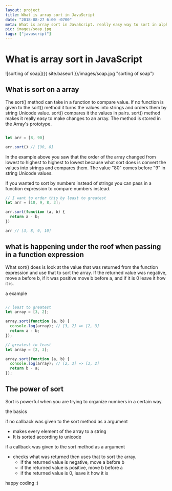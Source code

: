 ```yaml
---
layout: project
title: What is array sort in JavaScript
date: "2018-08-27 6:00 -0700"
meta: What is array sort in JavaScript. really easy way to sort in alphabetical order and numerical order (ascending and descending).
pic: images/soap.jpg
tags: ["javascript"]
---
```


# What is array sort in JavaScript

![sorting of soap]({{ site.baseurl }}/images/soap.jpg "sorting of soap")

## What is sort on a array


The <span class="highlight__code">sort()</span> method can take in a function to compare value. If no function is given to the <span class="highlight__code">sort()</span> method it turns the values into strings and orders them by string Unicode value. <span class="highlight__code">sort()</span> compares it the values in pairs. <span class="highlight__code">sort()</span> method makes it really easy to make changes to an array. The method is stored in the Array's prototype.

```javascript

let arr = [8, 90]

arr.sort() // [90, 8]

```

In the example above you saw that the order of the array changed from lowest to highest to highest to lowest because what sort does is convert the values into strings and compares them. The value "80" comes before "9" in string Unicode values.

If you wanted to sort by numbers instead of strings you can pass in a function expression to compare numbers instead.

```javascript
// I want to order this by least to greatest
let arr = [10, 9, 8, 3];

arr.sort(function (a, b) {
  return a - b;
})

arr // [3, 8, 9, 10]

```

## what is happening under the roof when passing in a function expression

What <span class="highlight__code">sort()</span> does is look at the value that was returned from the function expression and use that to sort the array. If the returned value was negative, move a before b, if it was positive move b before a, and if it is 0 leave it how it is.

a example

```javascript

// least to greatest
let array = [3, 2];

array.sort(function (a, b) {
  console.log(array); // [3, 2] => [2, 3]
  return a - b;
});

// greatest to least
let array = [2, 3];

array.sort(function (a, b) {
  console.log(array); // [2, 3] => [3, 2]
  return b - a;
});
```

## The power of sort

Sort is powerful when you are trying to organize numbers in a certain way.

the basics

if no callback was given to the sort method as a argument

* makes every element of the array to a string
* It is sorted according to unicode

if a callback was given to the sort method as a argument

* checks what was returned then uses that to sort the array.
  * if the returned value is negative, move a before b
  * if the returned value is positive, move b before a
  * if the returned value is 0, leave it how it is

happy coding :)

